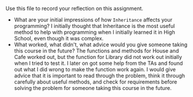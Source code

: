 Use this file to record your reflection on this assignment.

- What are your initial impressions of how `Inheritance` affects your programming?
I initially thought that Inheritance is the most useful method to help with programming when I initially learned it in High School, even though it was complex.
- What worked, what didn't, what advice would you give someone taking this course in the future?
The functions and methods for House and Cafe worked out, but the function for Library did not work out initially when I tried to test it. I later on got some help from the TAs and found out what I did wrong to make the function work again. I would give advice that it is important to read through the problem, think it through carefully about useful methods, and check for requirements before solving the problem for someone taking this course in the future.